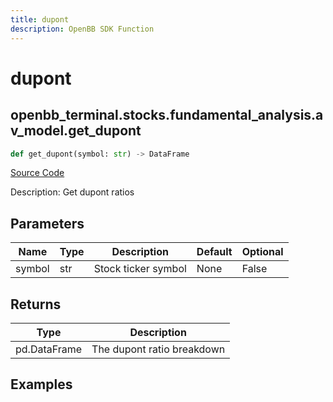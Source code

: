 ```yaml
---
title: dupont
description: OpenBB SDK Function
---
```


# dupont

## openbb_terminal.stocks.fundamental_analysis.av_model.get_dupont

```python title='openbb_terminal/stocks/fundamental_analysis/av_model.py'
def get_dupont(symbol: str) -> DataFrame
```
[Source Code](https://github.com/OpenBB-finance/OpenBBTerminal/tree/main/openbb_terminal/stocks/fundamental_analysis/av_model.py#L712)

Description: Get dupont ratios

## Parameters

| Name | Type | Description | Default | Optional |
| ---- | ---- | ----------- | ------- | -------- |
| symbol | str | Stock ticker symbol | None | False |

## Returns

| Type | Description |
| ---- | ----------- |
| pd.DataFrame | The dupont ratio breakdown |

## Examples

